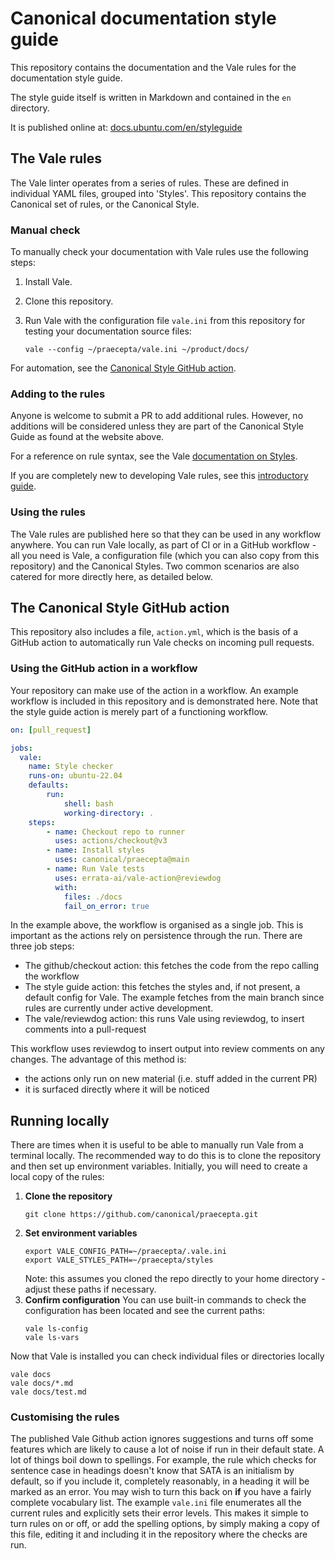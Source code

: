 # Canonical documentation style guide

This repository contains the documentation and the Vale rules for the documentation style guide.

The style guide itself is written in Markdown and contained in the `en` directory.

It is published online at: [docs.ubuntu.com/en/styleguide](https://docs.ubuntu.com/styleguide/en)

## The Vale rules

The Vale linter operates from a series of rules. These are defined in individual YAML files, grouped into 'Styles'.
This repository contains the Canonical set of rules, or the Canonical Style. 

### Manual check

To manually check your documentation with Vale rules use the following steps:

1. Install Vale.
2. Clone this repository.
3. Run Vale with the configuration file `vale.ini` from this repository for testing your documentation source files: 
  
    ```shell
    vale --config ~/praecepta/vale.ini ~/product/docs/
    ```

For automation, see the [Canonical Style GitHub action](#the-canonical-style-github-action).

### Adding to the rules

Anyone is welcome to submit a PR to add additional rules. However, no additions will be considered unless they are part of the Canonical Style Guide as found at the website above.

For a reference on rule syntax, see the Vale [documentation on Styles][Vale styles].

If you are completely new to developing Vale rules, see this [introductory guide](https://github.com/canonical/praecepta/blob/8c7fee862b2258c692439ef430198e393bdc30c4/getting-started.md). 

### Using the rules

The Vale rules are published here so that they can be used in any workflow anywhere. You can run Vale locally, as part of CI or in a GitHub workflow - all you need is Vale, a configuration file (which you can also copy from this repository) and the Canonical Styles. Two common scenarios are also catered for more directly here, as detailed below.

## The Canonical Style GitHub action

This repository also includes a file, `action.yml`, which is the basis of a GitHub action to automatically run Vale checks on incoming pull requests. 

### Using the GitHub action in a workflow

Your repository can make use of the action in a workflow. An example workflow is included in this repository and is demonstrated here. Note that the style guide action is merely part of a functioning workflow.

```yaml
on: [pull_request]

jobs:
  vale:
    name: Style checker
    runs-on: ubuntu-22.04
    defaults:
        run:
            shell: bash
            working-directory: .
    steps:
        - name: Checkout repo to runner
          uses: actions/checkout@v3
        - name: Install styles
          uses: canonical/praecepta@main
        - name: Run Vale tests
          uses: errata-ai/vale-action@reviewdog
          with:
            files: ./docs
            fail_on_error: true
```

In the example above, the workflow is organised as a single job. This is important as the actions rely on persistence through the run.
There are three job steps:
 - The github/checkout action: this fetches the code from the repo calling the workflow
 - The style guide action: this fetches the styles and, if not present, a default config for Vale. The example fetches from the main branch since rules are currently under active development.
 - The vale/reviewdog action: this runs Vale using reviewdog, to insert comments into a pull-request

 This workflow uses reviewdog to insert output into review comments on any changes. The advantage of this method is:
  - the actions only run on new material (i.e. stuff added in the current PR)
  - it is surfaced directly where it will be noticed

[Vale styles]: https://vale.sh/docs/topics/styles/

## Running locally

There are times when it is useful to be able to manually run Vale from a terminal locally. The recommended way to do this is to clone the repository and then set up environment variables. Initially, you will need to create a local copy of the rules:

1. **Clone the repository**
   ```
   git clone https://github.com/canonical/praecepta.git
   ```
2. **Set environment variables**
   ```
   export VALE_CONFIG_PATH=~/praecepta/.vale.ini
   export VALE_STYLES_PATH=~/praecepta/styles
   ```
   Note: this assumes you cloned the repo directly to your home directory - adjust these paths if necessary.
3. **Confirm configuration**
   You can use built-in commands to check the configuration has been located and see the current paths:
   ```
   vale ls-config
   vale ls-vars
   ```

Now that Vale is installed you can check individual files or directories locally

```
vale docs
vale docs/*.md
vale docs/test.md
```

### Customising the rules

The published Vale Github action ignores suggestions and turns off some features which are likely to cause a lot of noise if run in their default state. A lot of things boil down to spellings. For example, the rule which checks for sentence case in headings doesn't know that SATA is an initialism by default, so if you include it, completely reasonably, in a heading it will be marked as an error. You may wish to turn this back on **if** you have a fairly complete vocabulary list.
The example `vale.ini` file enumerates all the current rules and explicitly sets their error levels. This makes it simple to turn rules on or off, or add the spelling options, by simply making a copy of this file, editing it and including it in the repository where the checks are run. 
